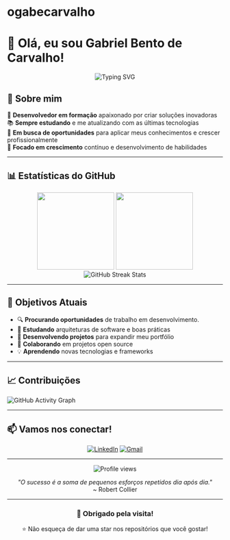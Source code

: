# ogabecarvalho
# 👋 Olá, eu sou Gabriel Bento de Carvalho!

<div align="center">
  <img src="https://readme-typing-svg.herokuapp.com?font=Fira+Code&size=30&duration=3000&pause=1000&color=2196F3&center=true&vCenter=true&width=600&lines=Desenvolvedor+em+Formação;Apaixonado+por+Tecnologia;Sempre+Aprendendo!" alt="Typing SVG" />
</div>

## 🚀 Sobre mim

🎯 **Desenvolvedor em formação** apaixonado por criar soluções inovadoras  
📚 **Sempre estudando** e me atualizando com as últimas tecnologias  
💼 **Em busca de oportunidades** para aplicar meus conhecimentos e crescer profissionalmente  
🌱 **Focado em crescimento** contínuo e desenvolvimento de habilidades  

---

## 📊 Estatísticas do GitHub

<div align="center">
  <img height="180em" src="https://github-readme-stats.vercel.app/api?username=ogabecarvalhoeb&show_icons=true&theme=tokyonight&include_all_commits=true&count_private=true"/>
  <img height="180em" src="https://github-readme-stats.vercel.app/api/top-langs/?username=ogabecarvalhoeb&layout=compact&langs_count=7&theme=tokyonight"/>
</div>

<div align="center">
  <img src="https://github-readme-streak-stats.herokuapp.com/?user=ogabecarvalhoeb&theme=tokyonight" alt="GitHub Streak Stats" />
</div>

---

## 🎯 Objetivos Atuais

- 🔍 **Procurando oportunidades** de trabalho em desenvolvimento.
- 📖 **Estudando** arquiteturas de software e boas práticas
- 🚀 **Desenvolvendo projetos** para expandir meu portfólio
- 🤝 **Colaborando** em projetos open source
- 💡 **Aprendendo** novas tecnologias e frameworks

---

## 📈 Contribuições

![GitHub Activity Graph](https://github-readme-activity-graph.vercel.app/graph?username=ogabecarvalhoeb&theme=tokyo-night&hide_border=true)

---

## 📫 Vamos nos conectar!

<div align="center">
  
[![LinkedIn](https://img.shields.io/badge/LinkedIn-0077B5?style=for-the-badge&logo=linkedin&logoColor=white)](https://linkedin.com/in/gabriel-bento-de-carvalho-a56a82361/)
[![Gmail](https://img.shields.io/badge/Gmail-D14836?style=for-the-badge&logo=gmail&logoColor=white)](mailto:gabrieldecarvalhoeb@gmail.com)

</div>

---

<div align="center">
  <img src="https://komarev.com/ghpvc/?username=ogabecarvalhoeb&color=blue&style=flat-square&label=Visualizações+do+Perfil" alt="Profile views" />
</div>

<div align="center">
  
*"O sucesso é a soma de pequenos esforços repetidos dia após dia."*  
~ Robert Collier

</div>

---

<div align="center">
  <h3>💙 Obrigado pela visita!</h3>
  <p>⭐ Não esqueça de dar uma star nos repositórios que você gostar!</p>
</div>
